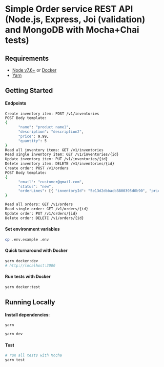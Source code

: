 # Simple Order service REST API (Node.js, Express, Joi (validation) and MongoDB with Mocha+Chai tests)

## Requirements

 - [Node v7.6+](https://nodejs.org/en/download/current/) or [Docker](https://www.docker.com/)
 - [Yarn](https://yarnpkg.com/en/docs/install)

## Getting Started

#### Endpoints
```bash
Create inventory item: POST /v1/inventories
POST Body template:
{
      "name": "product name1",
      "description": "description2",
      "price": 9.99,
      "quantity": 5
}
Read all inventory items: GET /v1/inventories
Read single inventory item: GET /v1/inventories/{id}
Update inventory item: PUT /v1/inventories/{id}
Delete inventory item: DELETE /v1/inventories/{id}
Create order: POST /v1/orders
POST Body template:
{
      "email": "customer@gmail.com",
      "status": "new",
      "orderLines": [{ "inventoryId": "5e13d2dbbacb3800395d0b90", "price": 19.99, "quantity": 2 }]
}

Read all orders: GET /v1/orders
Read single order: GET /v1/orders/{id}
Update order: PUT /v1/orders/{id}
Delete order: DELETE /v1/orders/{id}

```

#### Set environment variables
```bash
cp .env.example .env
```

#### Quick turnaround with Docker

```bash
yarn docker:dev
# http://localhost:3000
```

#### Run tests with Docker

```bash
yarn docker:test
```

## Running Locally

#### Install dependencies:

```bash
yarn
```

```bash
yarn dev
```

#### Test

```bash
# run all tests with Mocha
yarn test
```